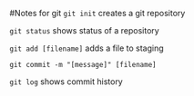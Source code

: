#Notes for git
`git init`
creates a git repository

`git status`
shows status of a repository

`git add [filename]`
adds a file to staging

`git commit -m "[message]" [filename]`

`git log`
shows commit history

